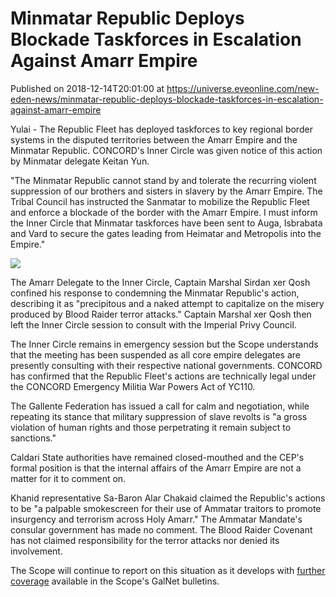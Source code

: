 # Minmatar Republic Deploys Blockade Taskforces in Escalation Against Amarr Empire
Published on 2018-12-14T20:01:00 at https://universe.eveonline.com/new-eden-news/minmatar-republic-deploys-blockade-taskforces-in-escalation-against-amarr-empire

Yulai - The Republic Fleet has deployed taskforces to key regional border systems in the disputed territories between the Amarr Empire and the Minmatar Republic. CONCORD's Inner Circle was given notice of this action by Minmatar delegate Keitan Yun.

"The Minmatar Republic cannot stand by and tolerate the recurring violent suppression of our brothers and sisters in slavery by the Amarr Empire. The Tribal Council has instructed the Sanmatar to mobilize the Republic Fleet and enforce a blockade of the border with the Amarr Empire. I must inform the Inner Circle that Minmatar taskforces have been sent to Auga, Isbrabata and Vard to secure the gates leading from Heimatar and Metropolis into the Empire."

[![](https://web.ccpgamescdn.com/fiction/eveonline/worldnews/images/scope_rep_fleet_1201214.PNG)](https://www.youtube.com/watch?v=G6UdMpYtY-w)

The Amarr Delegate to the Inner Circle, Captain Marshal Sirdan xer Qosh confined his response to condemning the Minmatar Republic's action, describing it as "precipitous and a naked attempt to capitalize on the misery produced by Blood Raider terror attacks." Captain Marshal xer Qosh then left the Inner Circle session to consult with the Imperial Privy Council.

The Inner Circle remains in emergency session but the Scope understands that the meeting has been suspended as all core empire delegates are presently consulting with their respective national governments. CONCORD has confirmed that the Republic Fleet's actions are technically legal under the CONCORD Emergency Militia War Powers Act of YC110.

The Gallente Federation has issued a call for calm and negotiation, while repeating its stance that military suppression of slave revolts is "a gross violation of human rights and those perpetrating it remain subject to sanctions."

Caldari State authorities have remained closed-mouthed and the CEP's formal position is that the internal affairs of the Amarr Empire are not a matter for it to comment on.

Khanid representative Sa-Baron Alar Chakaid claimed the Republic's actions to be "a palpable smokescreen for their use of Ammatar traitors to promote insurgency and terrorism across Holy Amarr." The Ammatar Mandate's consular government has made no comment. The Blood Raider Covenant has not claimed responsibility for the terror attacks nor denied its involvement.

The Scope will continue to report on this situation as it develops with [further coverage](https://www.youtube.com/watch?v=G6UdMpYtY-w) available in the Scope's GalNet bulletins.
